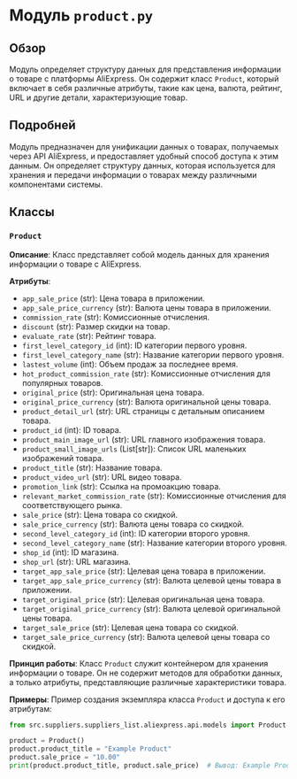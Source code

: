 # Модуль `product.py`

## Обзор

Модуль определяет структуру данных для представления информации о товаре с платформы AliExpress. Он содержит класс `Product`, который включает в себя различные атрибуты, такие как цена, валюта, рейтинг, URL и другие детали, характеризующие товар.

## Подробней

Модуль предназначен для унификации данных о товарах, получаемых через API AliExpress, и предоставляет удобный способ доступа к этим данным. Он определяет структуру данных, которая используется для хранения и передачи информации о товарах между различными компонентами системы.

## Классы

### `Product`

**Описание**: Класс представляет собой модель данных для хранения информации о товаре с AliExpress.

**Атрибуты**:
- `app_sale_price` (str): Цена товара в приложении.
- `app_sale_price_currency` (str): Валюта цены товара в приложении.
- `commission_rate` (str): Комиссионные отчисления.
- `discount` (str): Размер скидки на товар.
- `evaluate_rate` (str): Рейтинг товара.
- `first_level_category_id` (int): ID категории первого уровня.
- `first_level_category_name` (str): Название категории первого уровня.
- `lastest_volume` (int): Объем продаж за последнее время.
- `hot_product_commission_rate` (str): Комиссионные отчисления для популярных товаров.
- `original_price` (str): Оригинальная цена товара.
- `original_price_currency` (str): Валюта оригинальной цены товара.
- `product_detail_url` (str): URL страницы с детальным описанием товара.
- `product_id` (int): ID товара.
- `product_main_image_url` (str): URL главного изображения товара.
- `product_small_image_urls` (List[str]): Список URL маленьких изображений товара.
- `product_title` (str): Название товара.
- `product_video_url` (str): URL видео товара.
- `promotion_link` (str): Ссылка на промоакцию товара.
- `relevant_market_commission_rate` (str): Комиссионные отчисления для соответствующего рынка.
- `sale_price` (str): Цена товара со скидкой.
- `sale_price_currency` (str): Валюта цены товара со скидкой.
- `second_level_category_id` (int): ID категории второго уровня.
- `second_level_category_name` (str): Название категории второго уровня.
- `shop_id` (int): ID магазина.
- `shop_url` (str): URL магазина.
- `target_app_sale_price` (str): Целевая цена товара в приложении.
- `target_app_sale_price_currency` (str): Валюта целевой цены товара в приложении.
- `target_original_price` (str): Целевая оригинальная цена товара.
- `target_original_price_currency` (str): Валюта целевой оригинальной цены товара.
- `target_sale_price` (str): Целевая цена товара со скидкой.
- `target_sale_price_currency` (str): Валюта целевой цены товара со скидкой.

**Принцип работы**:
Класс `Product` служит контейнером для хранения информации о товаре. Он не содержит методов для обработки данных, а только атрибуты, представляющие различные характеристики товара.

**Примеры**:
Пример создания экземпляра класса `Product` и доступа к его атрибутам:

```python
from src.suppliers.suppliers_list.aliexpress.api.models import Product

product = Product()
product.product_title = "Example Product"
product.sale_price = "10.00"
print(product.product_title, product.sale_price)  # Вывод: Example Product 10.00